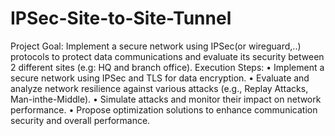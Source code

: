 # IPSec-Site-to-Site-Tunnel

Project Goal:
Implement a secure network using IPSec(or wireguard,..) protocols to protect data communications
and evaluate its security between 2 different sites (e.g: HQ and branch office).
Execution Steps:
• Implement a secure network using IPSec and TLS for data encryption.
• Evaluate and analyze network resilience against various attacks (e.g., Replay Attacks, Man-inthe-Middle).
• Simulate attacks and monitor their impact on network performance.
• Propose optimization solutions to enhance communication security and overall performance.


